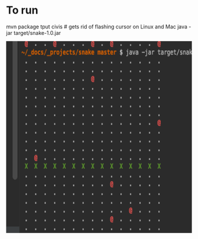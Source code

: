 # To run
mvn package
tput civis         # gets rid of flashing cursor on Linux and Mac
java -jar target/snake-1.0.jar

<center><img src="misc/screenshot.png" width="680" height="520"></center>

